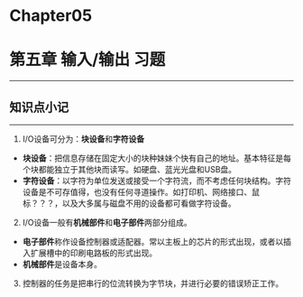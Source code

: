 # Chapter05
# 第五章 输入/输出 习题
- - - -
## 知识点小记
- - - -
1. I/O设备可分为：**块设备**和**字符设备**
* **块设备**：把信息存储在固定大小的块种妹妹个快有自己的地址。基本特征是每个块都能独立于其他块而读写。如硬盘、蓝光光盘和USB盘。
* **字符设备**：以字符为单位发送或接受一个字符流，而不考虑任何块结构。字符设备是不可存值得，也没有任何寻道操作。如打印机、网络接口、鼠标？？？，以及大多属与磁盘不用的设备都可看做字符设备。
2. I/O设备一般有**机械部件**和**电子部件**两部分组成。
* **电子部件**称作设备控制器或适配器。常以主板上的芯片的形式出现，或者以插入扩展槽中的印刷电路板的形式出现。
* **机械部件**是设备本身。
3. 控制器的任务是把串行的位流转换为字节块，并进行必要的错误矫正工作。